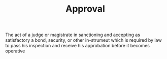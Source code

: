 ---
title: Approval
letter: A
permalink: "/definitions/bld-approval.html"
body: The act of a judge or magistrate in sanctioning and accepting as satisfactory
  a bond, security, or other in-strumeut which is required by law to pass his inspection
  and receive his approbation before it becomes operative
published_at: '2018-07-07'
source: Black's Law Dictionary 2nd Ed (1910)
layout: post
---